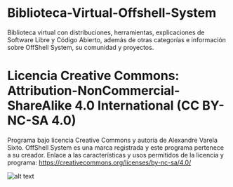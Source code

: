 # Biblioteca-Virtual-Offshell-System
Biblioteca virtual con distribuciones, herramientas, explicaciones de Software Libre y Código Abierto, además de otras categorías e información sobre OffShell System, su comunidad y proyectos.



# Licencia Creative Commons: Attribution-NonCommercial-ShareAlike 4.0 International (CC BY-NC-SA 4.0)
Programa bajo licencia Creative Commons y autoría de Alexandre Varela Sixto.
OffShell System es una marca registrada y este programa pertenece a su creador.
Enlace a las características y usos permitidos de la licencia y programa: https://creativecommons.org/licenses/by-nc-sa/4.0/

![alt text](https://co.creativecommons.org/wp-content/uploads/2008/02/by-nc-nd.png)
